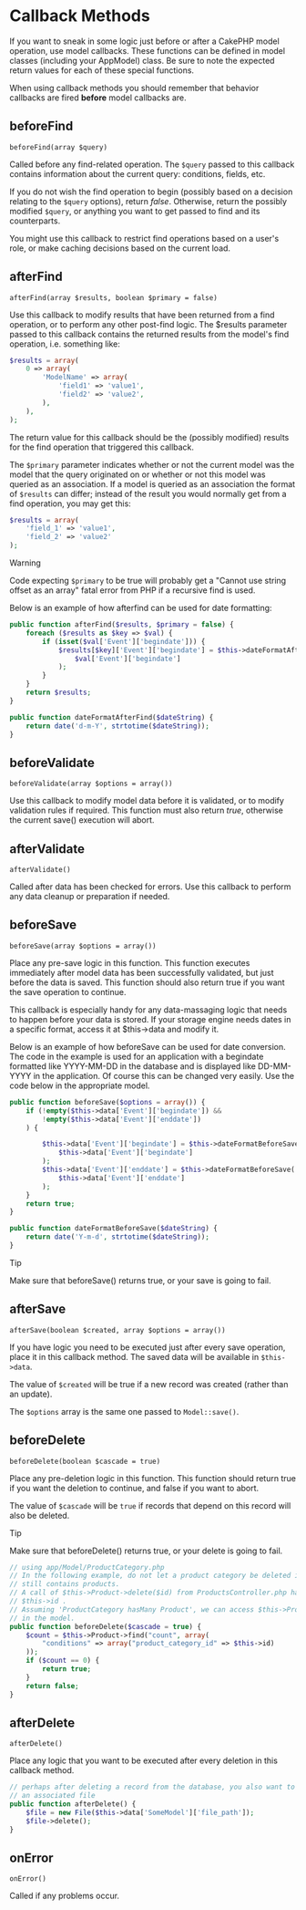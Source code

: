 # Callback Methods

If you want to sneak in some logic just before or after a CakePHP
model operation, use model callbacks. These functions can be
defined in model classes (including your AppModel) class. Be sure
to note the expected return values for each of these special
functions.

When using callback methods you should remember that behavior callbacks are
fired **before** model callbacks are.

## beforeFind

`beforeFind(array $query)`

Called before any find-related operation. The `$query` passed
to this callback contains information about the current query:
conditions, fields, etc.

If you do not wish the find operation to begin (possibly based on a
decision relating to the `$query` options), return *false*.
Otherwise, return the possibly modified `$query`, or anything
you want to get passed to find and its counterparts.

You might use this callback to restrict find operations based on a
user's role, or make caching decisions based on the current load.

## afterFind

`afterFind(array $results, boolean $primary = false)`

Use this callback to modify results that have been returned from a
find operation, or to perform any other post-find logic. The
\$results parameter passed to this callback contains the returned
results from the model's find operation, i.e. something like:

``` php
$results = array(
    0 => array(
        'ModelName' => array(
            'field1' => 'value1',
            'field2' => 'value2',
        ),
    ),
);
```

The return value for this callback should be the (possibly
modified) results for the find operation that triggered this
callback.

The `$primary` parameter indicates whether or not the current
model was the model that the query originated on or whether or not
this model was queried as an association. If a model is queried as
an association the format of `$results` can differ; instead of the
result you would normally get from a find operation, you may get
this:

``` php
$results = array(
    'field_1' => 'value1',
    'field_2' => 'value2'
);
```

> [!WARNING]
> Code expecting `$primary` to be true will probably get a "Cannot
> use string offset as an array" fatal error from PHP if a recursive
> find is used.

Below is an example of how afterfind can be used for date
formatting:

``` php
public function afterFind($results, $primary = false) {
    foreach ($results as $key => $val) {
        if (isset($val['Event']['begindate'])) {
            $results[$key]['Event']['begindate'] = $this->dateFormatAfterFind(
                $val['Event']['begindate']
            );
        }
    }
    return $results;
}

public function dateFormatAfterFind($dateString) {
    return date('d-m-Y', strtotime($dateString));
}
```

## beforeValidate

`beforeValidate(array $options = array())`

Use this callback to modify model data before it is validated, or
to modify validation rules if required. This function must also
return *true*, otherwise the current save() execution will abort.

## afterValidate

`afterValidate()`

Called after data has been checked for errors. Use this callback to perform
any data cleanup or preparation if needed.

## beforeSave

`beforeSave(array $options = array())`

Place any pre-save logic in this function. This function executes
immediately after model data has been successfully validated, but
just before the data is saved. This function should also return
true if you want the save operation to continue.

This callback is especially handy for any data-massaging logic that
needs to happen before your data is stored. If your storage engine
needs dates in a specific format, access it at \$this-\>data and
modify it.

Below is an example of how beforeSave can be used for date
conversion. The code in the example is used for an application with
a begindate formatted like YYYY-MM-DD in the database and is
displayed like DD-MM-YYYY in the application. Of course this can be
changed very easily. Use the code below in the appropriate model.

``` php
public function beforeSave($options = array()) {
    if (!empty($this->data['Event']['begindate']) &&
        !empty($this->data['Event']['enddate'])
    ) {

        $this->data['Event']['begindate'] = $this->dateFormatBeforeSave(
            $this->data['Event']['begindate']
        );
        $this->data['Event']['enddate'] = $this->dateFormatBeforeSave(
            $this->data['Event']['enddate']
        );
    }
    return true;
}

public function dateFormatBeforeSave($dateString) {
    return date('Y-m-d', strtotime($dateString));
}
```

> [!TIP]
> Make sure that beforeSave() returns true, or your save is going to
> fail.

## afterSave

`afterSave(boolean $created, array $options = array())`

If you have logic you need to be executed just after every save
operation, place it in this callback method. The saved data will
be available in `$this->data`.

The value of `$created` will be true if a new record was created
(rather than an update).

The `$options` array is the same one passed to `Model::save()`.

## beforeDelete

`beforeDelete(boolean $cascade = true)`

Place any pre-deletion logic in this function. This function should
return true if you want the deletion to continue, and false if you
want to abort.

The value of `$cascade` will be `true` if records that depend
on this record will also be deleted.

> [!TIP]
> Make sure that beforeDelete() returns true, or your delete is going
> to fail.

``` php
// using app/Model/ProductCategory.php
// In the following example, do not let a product category be deleted if it
// still contains products.
// A call of $this->Product->delete($id) from ProductsController.php has set
// $this->id .
// Assuming 'ProductCategory hasMany Product', we can access $this->Product
// in the model.
public function beforeDelete($cascade = true) {
    $count = $this->Product->find("count", array(
        "conditions" => array("product_category_id" => $this->id)
    ));
    if ($count == 0) {
        return true;
    }
    return false;
}
```

## afterDelete

`afterDelete()`

Place any logic that you want to be executed after every deletion
in this callback method.

``` php
// perhaps after deleting a record from the database, you also want to delete
// an associated file
public function afterDelete() {
    $file = new File($this->data['SomeModel']['file_path']);
    $file->delete();
}
```

## onError

`onError()`

Called if any problems occur.
